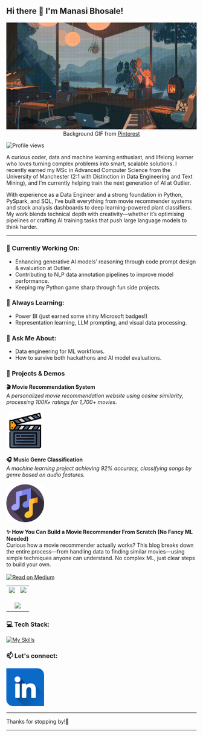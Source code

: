 ## Hi there 👋 I'm Manasi Bhosale!

<div align="center">

[![Hi, I'm Manasi!](assets/We%20Heart%20It.gif)](https://github.com/ManasiBhosale)  
Background GIF from [Pinterest](https://uk.pinterest.com/pin/1146166174271946288/)
</div>

<p align="left">
  <img src="https://komarev.com/ghpvc/?username=ManasiBhosale&style=flat-square&color=blue" alt="Profile views" />
</p>

A curious coder, data and machine learning enthusiast, and lifelong learner who loves turning complex problems into smart, scalable solutions. I recently earned my MSc in Advanced Computer Science from the University of Manchester (2:1 with Distinction in Data Engineering and Text Mining), and I’m currently helping train the next generation of AI at Outlier.

With experience as a Data Engineer and a strong foundation in Python, PySpark, and SQL, I’ve built everything from movie recommender systems and stock analysis dashboards to deep learning-powered plant classifiers. My work blends technical depth with creativity—whether it’s optimising pipelines or crafting AI training tasks that push large language models to think harder.

---

### 🔭 Currently Working On:
- Enhancing generative AI models’ reasoning through code prompt design & evaluation at Outlier.
- Contributing to NLP data annotation pipelines to improve model performance.
- Keeping my Python game sharp through fun side projects.

### 🌱 Always Learning:
- Power BI (just earned some shiny Microsoft badges!)
- Representation learning, LLM prompting, and visual data processing.

### 💬 Ask Me About:
- Data engineering for ML workflows.
- How to survive both hackathons and AI model evaluations.



### 🔗 Projects & Demos

<p>
<strong>🎬 Movie Recommendation System</strong><br>
<em>A personalized movie recommendation website using cosine similarity, processing 100K+ ratings for 1,700+ movies.</em><br><br>
<a href="https://movierecommendation-lxjd.onrender.com/" target="_blank">
  <img src="https://github.com/ManasiBhosale/ManasiBhosale/blob/0a7851d353cedc6cfb19c1e37e2e8b51716a9d6b/assets/movie.png?raw=true" width="100" alt="Movie Icon" />
</a>
</p>

<p>
<strong>🎧 Music Genre Classification</strong><br>
<em>A machine learning project achieving 92% accuracy, classifying songs by genre based on audio features.</em><br><br>
<a href="https://www.kaggle.com/code/manasibhosale/music-genre-classification-accuracy-92" target="_blank">
  <img src="https://github.com/ManasiBhosale/ManasiBhosale/blob/0a7851d353cedc6cfb19c1e37e2e8b51716a9d6b/assets/musical-notes.png?raw=true" width="100" alt="Music Icon" />
</a>
</p>

<p> <strong>✨ How You Can Build a Movie Recommender From Scratch (No Fancy ML Needed)</strong><br> Curious how a movie recommender actually works?
This blog breaks down the entire process—from handling data to finding similar movies—using simple techniques anyone can understand. No complex ML, just clear steps to build your own.
 <br><br> <a href="https://medium.com/@manasibhosale1103/how-you-can-build-a-movie-recommender-from-scratch-no-fancy-ml-needed-dcb0ccaf1159" target="_blank"> <img src="https://img.shields.io/badge/Read%20on-Medium-black?style=for-the-badge&logo=medium" alt="Read on Medium" /> </a> </p>



<!-- GitHub Stats and Streak: Symmetrical side-by-side layout -->
<table align="center">
  <tr>
    <td align="center" valign="top">
      <img src="https://github-readme-stats.vercel.app/api?username=ManasiBhosale&show_icons=true&theme=default_repocard&hide_border=false&count_private=true&include_all_commits=true" />
    </td>
    <td align="center" valign="top">
      <img src="https://nirzak-streak-stats.vercel.app/?user=ManasiBhosale&theme=default_repocard&hide_border=false&include_all_commits=true" />
    </td>
  </tr>
  <tr>
    <td colspan="2" align="center">
      <br/>
      <img src="https://github-readme-stats.vercel.app/api/top-langs/?username=ManasiBhosale&langs_count=10&layout=compact&theme=default_repocard&hide_border=false&count_private=true&include_all_commits=true" />
    </td>
  </tr>
</table>



### 💻 Tech Stack:

[![My Skills](https://skillicons.dev/icons?i=cpp,php,python,html,aws,azure,mysql,postgres,mongodb,flask,tensorflow,pytorch,opencv,anaconda,git,gitlab,bitbucket,vscode,py,pycharm&theme=light)](https://skillicons.dev)



### 📫 Let's connect:
<p align="left">
  <a href="https://www.linkedin.com/in/manasi-bhosale/" target="_blank">
    <img src="https://github.com/ManasiBhosale/ManasiBhosale/blob/662fdb46bf6f1db65dbebe0cf246afeecac6de88/assets/linkedin.png?raw=true" width="100" alt="LinkedIn Profile"/>
  </a>
</p>


---


Thanks for stopping by!🤗


---
<!-- Proudly created with GPRM ( https://gprm.itsvg.in ) -->



